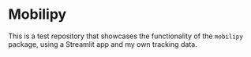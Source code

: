 # Mobilipy  
This is a test repository that showcases the functionality of the `mobilipy` package, using a Streamlit app and my own tracking data.
